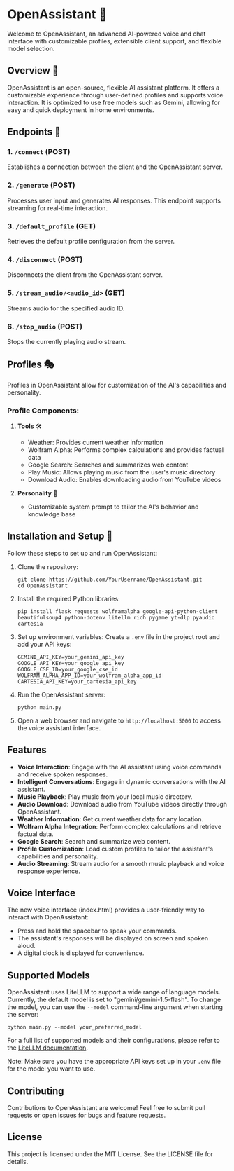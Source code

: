 # OpenAssistant 🤖

Welcome to OpenAssistant, an advanced AI-powered voice and chat interface with customizable profiles, extensible client support, and flexible model selection.

## Overview 🌟

OpenAssistant is an open-source, flexible AI assistant platform. It offers a customizable experience through user-defined profiles and supports voice interaction. It is optimized to use free models such as Gemini, allowing for easy and quick deployment in home environments.

## Endpoints 🔌

### 1. `/connect` (POST)
Establishes a connection between the client and the OpenAssistant server.

### 2. `/generate` (POST)
Processes user input and generates AI responses. This endpoint supports streaming for real-time interaction.

### 3. `/default_profile` (GET)
Retrieves the default profile configuration from the server.

### 4. `/disconnect` (POST)
Disconnects the client from the OpenAssistant server.

### 5. `/stream_audio/<audio_id>` (GET)
Streams audio for the specified audio ID.

### 6. `/stop_audio` (POST)
Stops the currently playing audio stream.

## Profiles 🎭

Profiles in OpenAssistant allow for customization of the AI's capabilities and personality.

### Profile Components:

1. **Tools** 🛠️
   - Weather: Provides current weather information
   - Wolfram Alpha: Performs complex calculations and provides factual data
   - Google Search: Searches and summarizes web content
   - Play Music: Allows playing music from the user's music directory
   - Download Audio: Enables downloading audio from YouTube videos

2. **Personality** 💬
   - Customizable system prompt to tailor the AI's behavior and knowledge base

## Installation and Setup 🚀

Follow these steps to set up and run OpenAssistant:

1. Clone the repository:
   ```
   git clone https://github.com/YourUsername/OpenAssistant.git
   cd OpenAssistant
   ```

2. Install the required Python libraries:
   ```
   pip install flask requests wolframalpha google-api-python-client beautifulsoup4 python-dotenv litellm rich pygame yt-dlp pyaudio cartesia
   ```

3. Set up environment variables:
   Create a `.env` file in the project root and add your API keys:
   ```
   GEMINI_API_KEY=your_gemini_api_key
   GOOGLE_API_KEY=your_google_api_key
   GOOGLE_CSE_ID=your_google_cse_id
   WOLFRAM_ALPHA_APP_ID=your_wolfram_alpha_app_id
   CARTESIA_API_KEY=your_cartesia_api_key
   ```

4. Run the OpenAssistant server:
   ```
   python main.py
   ```

5. Open a web browser and navigate to `http://localhost:5000` to access the voice assistant interface.

## Features

- **Voice Interaction**: Engage with the AI assistant using voice commands and receive spoken responses.
- **Intelligent Conversations**: Engage in dynamic conversations with the AI assistant.
- **Music Playback**: Play music from your local music directory.
- **Audio Download**: Download audio from YouTube videos directly through OpenAssistant.
- **Weather Information**: Get current weather data for any location.
- **Wolfram Alpha Integration**: Perform complex calculations and retrieve factual data.
- **Google Search**: Search and summarize web content.
- **Profile Customization**: Load custom profiles to tailor the assistant's capabilities and personality.
- **Audio Streaming**: Stream audio for a smooth music playback and voice response experience.

## Voice Interface

The new voice interface (index.html) provides a user-friendly way to interact with OpenAssistant:

- Press and hold the spacebar to speak your commands.
- The assistant's responses will be displayed on screen and spoken aloud.
- A digital clock is displayed for convenience.

## Supported Models

OpenAssistant uses LiteLLM to support a wide range of language models. Currently, the default model is set to "gemini/gemini-1.5-flash". To change the model, you can use the `--model` command-line argument when starting the server:

```
python main.py --model your_preferred_model
```

For a full list of supported models and their configurations, please refer to the [LiteLLM documentation](https://docs.litellm.ai/docs/providers).

Note: Make sure you have the appropriate API keys set up in your `.env` file for the model you want to use.

## Contributing

Contributions to OpenAssistant are welcome! Feel free to submit pull requests or open issues for bugs and feature requests.

## License

This project is licensed under the MIT License. See the LICENSE file for details.

